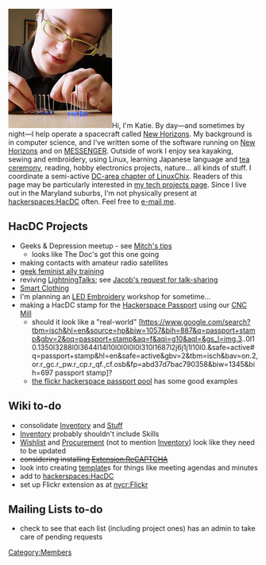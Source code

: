 ![](Katie.jpg "Katie.jpg")Hi, I'm Katie. By day—and sometimes by night—I
help operate a spacecraft called [New
Horizons](http://pluto.jhuapl.edu/). My background is in computer
science, and I've written some of the software running on [New
Horizons](http://pluto.jhuapl.edu/) and on
[MESSENGER](http://messenger.jhuapl.edu/). Outside of work I enjoy sea
kayaking, sewing and embroidery, using Linux, learning Japanese language
and [tea ceremony](wikipedia:Japanese_tea_ceremony), reading,
hobby electronics projects, nature... all kinds of stuff. I coordinate a
semi-active [DC-area chapter of LinuxChix](http://dc.linuxchix.org/).
Readers of this page may be particularly interested in [my tech projects
page](http://hoteldetective.org/katie/tech_projects.php). Since I live
out in the Maryland suburbs, I'm not physically present at
[hackerspaces:HacDC](hackerspaces:HacDC) often. Feel free to
[e-mail me](mailto:bokunenjin@gmail.com).

## HacDC Projects

-   Geeks & Depression meetup - see [Mitch's
    tips](http://lists.hackerspaces.org/pipermail/discuss/2011-December/005341.html)
    -   looks like The Doc's got this one going
-   making contacts with amateur radio satellites
-   [geek feminist ally
    training](http://geekfeminism.wikia.com/wiki/Allies_training)
-   reviving [LightningTalks](LightningTalks); see [Jacob's
    request for
    talk-sharing](http://lists.hackerspaces.org/pipermail/discuss/2011-December/005370.html)
-   [Smart Clothing](Smart_Clothing)
-   I'm planning an [LED Embroidery](LED_Embroidery) workshop
    for sometime...
-   making a HacDC stamp for the [Hackerspace
    Passport](https://noisebridge.net/wiki/Passport) using our [CNC
    Mill](CNC_Mill)
    -   should it look like a "real-world"
        \[<https://www.google.com/search?tbm=isch&hl=en&source=hp&biw=1057&bih=887&q=passport+stamp&gbv=2&oq=passport+stamp&aq=f&aqi=g10&aql=&gs_l=img.3>..0l10.1350l3288l0l3644l14l10l0l0l0l0l310l1687l2j6j1j1l10l0.&safe=active#q=passport+stamp&hl=en&safe=active&gbv=2&tbm=isch&bav=on.2,or.r_gc.r_pw.r_cp.r_qf.,cf.osb&fp=abd37d7bac790358&biw=1345&bih=697
        passport stamp\]?
    -   [the flickr hackerspace passport
        pool](http://www.flickr.com/groups/1718510@N24/) has some good
        examples

## Wiki to-do

-   consolidate [Inventory](Inventory) and
    [Stuff](Stuff)
-   [Inventory](Inventory) probably shouldn't include Skills
-   [Wishlist](Wishlist) and
    [Procurement](Procurement) (not to mention
    [Inventory](Inventory)) look like they need to be updated
-   ~~considering installing
    [Extension:ReCAPTCHA](http://www.mediawiki.org/wiki/Extension:ReCAPTCHA)~~
-   look into creating
    [template](http://meta.wikimedia.org/wiki/Help:Template)s for things
    like meeting agendas and minutes
-   add to [hackerspaces:HacDC](hackerspaces:HacDC)
-   set up Flickr extension as at [nycr:Flickr](nycr:Flickr)

## Mailing Lists to-do

-   check to see that each list (including project ones) has an admin to
    take care of pending requests

[Category:Members](Category:Members)
